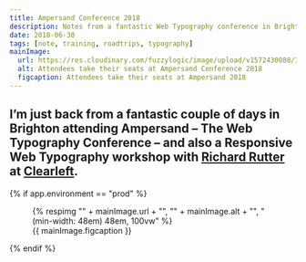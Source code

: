 ```yaml
---
title: Ampersand Conference 2018
description: Notes from a fantastic Web Typography conference in Brighton
date: 2018-06-30
tags: [note, training, roadtrips, typography]
mainImage:
  url: https://res.cloudinary.com/fuzzylogic/image/upload/v1572430088/IMG-1997_fyqnjf.jpg
  alt: Attendees take their seats at Ampersand Conference 2018
  figcaption: Attendees take their seats at Ampersand 2018
---
```

I’m just back from a fantastic couple of days in Brighton attending Ampersand – The Web Typography Conference – and also a Responsive Web Typography workshop with [Richard Rutter](http://clagnut.com/) at [Clearleft](https://clearleft.com).
---
{% if app.environment == "prod" %}
<figure>
  {% respimg "" + mainImage.url + "", "" + mainImage.alt + "", "(min-width: 48em) 48em, 100vw" %}
  <figcaption>{{ mainImage.figcaption }}</figcaption>
</figure>
{% endif %}
